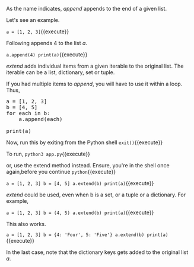 As the name indicates, *append* appends to the end of a given list.

Let's see an example.

`a = [1, 2, 3]`{{execute}}

Following appends 4 to the list *a*.

`a.append(4)
print(a)`{{execute}}

*extend* adds individual items from a given iterable to the original list.  The iterable can be a list, dictionary, set or tuple.

If you had multiple items to *append*, you will have to use it within a loop.  Thus,

<pre class="file" data-filename="app.py" data-target="replace">
a = [1, 2, 3]
b = [4, 5]
for each in b:
	a.append(each)

print(a)
</pre>

Now, run this by exiting from the Python shell `exit()`{{execute}}

To run, `python3 app.py`{{execute}}

or, use the extend method instead.  Ensure, you're in the shell once again,before you continue `python`{{execute}}

`a = [1, 2, 3]
b = [4, 5]
a.extend(b)
print(a)`{{execute}}

*extend* could be used, even when b is a set, or a tuple or a dictionary.  For example,

`a = [1, 2, 3]
b = (4, 5)
a.extend(b)
print(a)`{{execute}}

This also works.

`a = [1, 2, 3]
b = {4: 'Four', 5: 'Five'}
a.extend(b)
print(a)`{{execute}}

In the last case, note that the dictionary keys gets added to the original list *a*.
